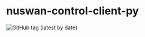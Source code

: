 # nuswan-control-client-py

![GitHub tag (latest by date)](https://img.shields.io/github/v/tag/ngyewch/nuswan-control-client-py)
